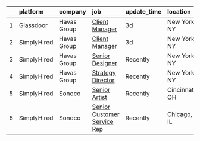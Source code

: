 

|    | platform    | company     | job                                                                                                                                                                                                                                                                             | update_time   | location       |
|---:|:------------|:------------|:--------------------------------------------------------------------------------------------------------------------------------------------------------------------------------------------------------------------------------------------------------------------------------|:--------------|:---------------|
|  1 | Glassdoor   | Havas Group | [Client Manager](https://www.glassdoor.com/partner/jobListing.htm?pos=101&ao=1136043&s=58&guid=0000018392638ce0b042433c47c39361&src=GD_JOB_AD&t=SR&vt=w&cs=1_10d3c767&cb=1664608341341&jobListingId=1008165456440&jrtk=3-0-1ge967387kf3r801-1ge967391g2pr800-56854418f5af443d-) | 3d            | New York, NY   |
|  2 | SimplyHired | Havas Group | [Client Manager](https://www.simplyhired.com/job/DjnfU9P6xZrE2MGRqeBbyYP9hjawIFBwNh0KgQuSkq_4cfU0g6PwPw?q=artworker)                                                                                                                                                            | 3d            | New York, NY   |
|  3 | SimplyHired | Havas Group | [Senior Designer](https://www.simplyhired.com/job/Ufnn0ntlF8zhs3BC_pTwoVRY-qkuORpMwQEYesU5fJshcmSuNnTahQ?q=artworker)                                                                                                                                                           | Recently      | New York, NY   |
|  4 | SimplyHired | Havas Group | [Strategy Director](https://www.simplyhired.com/job/5mjVPpCpKFMgpJIrdv_hAVYGZj0uppv0wzC2Uav_GHNhh7-KX-Bxxg?q=artworker)                                                                                                                                                         | Recently      | New York, NY   |
|  5 | SimplyHired | Sonoco      | [Senior Artist](https://www.simplyhired.com/job/gyQf-wXViE5DTjh6jQYwtf4n8pryWEZj3FCgwRPHI5i7PJlc-DU_Og?q=artworker)                                                                                                                                                             | Recently      | Cincinnati, OH |
|  6 | SimplyHired | Sonoco      | [Senior Customer Service Rep](https://www.simplyhired.com/job/i4YKc7l0WTtkNcj-q5V0oz7x5hYHmsRGL0Uo7-faMJUVfTevZ5qyBQ?q=artworker)                                                                                                                                               | Recently      | Chicago, IL    |